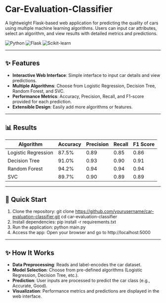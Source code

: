 # Car-Evaluation-Classifier
A lightweight Flask-based web application for predicting the quality of cars using multiple machine learning algorithms. Users can input car attributes, select an algorithm, and view results with detailed metrics and predictions.

![Python](https://img.shields.io/badge/Python-3.9%2B-blue) ![Flask](https://img.shields.io/badge/Flask-2.0-green) ![Scikit-learn](https://img.shields.io/badge/Scikit--learn-1.0-orange)

---

## ✨ Features

- **Interactive Web Interface**: Simple interface to input car details and view predictions.
- **Multiple Algorithms**: Choose from Logistic Regression, Decision Tree, Random Forest, and SVC.
- **Performance Metrics**: Accuracy, Precision, Recall, and F1-score provided for each prediction.
- **Extensible Design**: Easily add more algorithms or features.

---

## 📊 Results

| Algorithm          | Accuracy | Precision | Recall | F1 Score |
|--------------------|----------|-----------|--------|----------|
| Logistic Regression | 87.5%   | 0.89      | 0.85   | 0.86     |
| Decision Tree       | 91.0%   | 0.93      | 0.90   | 0.91     |
| Random Forest       | 94.2%   | 0.94      | 0.94   | 0.94     |
| SVC                 | 89.7%   | 0.90      | 0.89   | 0.89     |

---

## 🚀 Quick Start

1. Clone the repository:
   git clone https://github.com/yourusername/car-evaluation-classifier.git
   cd car-evaluation-classifier
2. Install dependencies:
   pip install -r requirements.txt
3. Run the application:
   python main.py
4. Access the app: Open your browser and go to http://localhost:5000

---

## ✨ How It Works

- **Data Preprocessing**: Reads and label-encodes the car dataset.
- **Model Selection**: Choose from pre-defined algorithms (Logistic Regression, Decision Tree, etc.).
- **Prediction**: User inputs are processed to predict the car class (e.g., Accurate, Good).
- **Visualization**: Performance metrics and predictions are displayed in the web interface.


